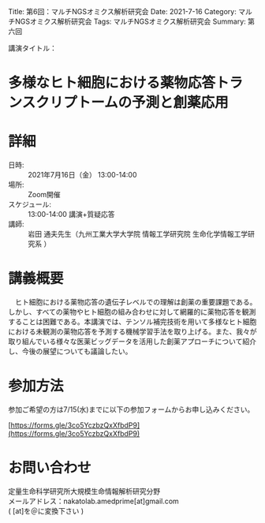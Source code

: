 Title: 第6回：マルチNGSオミクス解析研究会
Date: 2021-7-16
Category: マルチNGSオミクス解析研究会
Tags: マルチNGSオミクス解析研究会
Summary: 第六回

<div class="detail">
  <dl>
    <dt>講演タイトル：</dt>
    <h1 class="Title">多様なヒト細胞における薬物応答トランスクリプトームの予測と創薬応用</h1>
  </dl>
</div>



# 詳細

<div class="detail">
  <dl>
    <dt>日時:</dt>
      <dd class="date">2021年7月16日（金） 13:00-14:00</dd>
    <dt>場所:</dt>
      <dd>Zoom開催</dd>
    <dt>スケジュール:</dt>
    <dd>13:00-14:00 講演+質疑応答</dd>
    <dt>講師:</dt>
      <dd class="Speaker">岩田 通夫先生（九州工業大学大学院 情報工学研究院 生命化学情報工学研究系 ）</dd>
  </dl>
</div>







# 講義概要

　ヒト細胞における薬物応答の遺伝子レベルでの理解は創薬の重要課題である。しかし、すべての薬物やヒト細胞の組み合わせに対して網羅的に薬物応答を観測することは困難である。本講演では、テンソル補完技術を用いて多様なヒト細胞における未観測の薬物応答を予測する機械学習手法を取り上げる。また、我々が取り組んでいる様々な医薬ビッグデータを活用した創薬アプローチについて紹介し、今後の展望についても議論したい。




# 参加方法
参加ご希望の方は7/15(水)までに以下の参加フォームからお申し込みください。<br>

[https://forms.gle/3co5YczbzQxXfbdP9](https://forms.gle/3co5YczbzQxXfbdP9)

# お問い合わせ
定量生命科学研究所大規模生命情報解析研究分野<br>
メールアドレス：nakatolab.amedprime[at]gmail.com<br>
( [at]を＠に変換下さい )